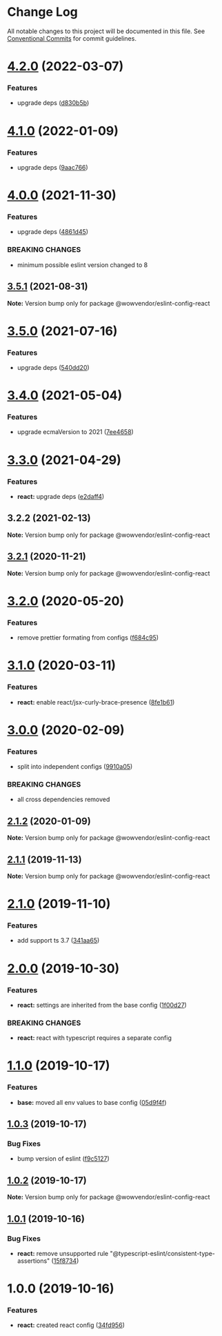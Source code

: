 # Change Log

All notable changes to this project will be documented in this file.
See [Conventional Commits](https://conventionalcommits.org) for commit guidelines.

# [4.2.0](https://github.com/wowvendor/eslint-configs/compare/@wowvendor/eslint-config-react@4.1.0...@wowvendor/eslint-config-react@4.2.0) (2022-03-07)


### Features

* upgrade deps ([d830b5b](https://github.com/wowvendor/eslint-configs/commit/d830b5b9eed450724a4c89a28fccfe1f4c498e68))





# [4.1.0](https://github.com/wowvendor/eslint-configs/compare/@wowvendor/eslint-config-react@4.0.0...@wowvendor/eslint-config-react@4.1.0) (2022-01-09)


### Features

* upgrade deps ([9aac766](https://github.com/wowvendor/eslint-configs/commit/9aac766792123f1d39e78e0f65b622105312c53b))





# [4.0.0](https://github.com/wowvendor/eslint-configs/compare/@wowvendor/eslint-config-react@3.5.1...@wowvendor/eslint-config-react@4.0.0) (2021-11-30)


### Features

* upgrade deps ([4861d45](https://github.com/wowvendor/eslint-configs/commit/4861d457dc9198e9e76015578333381555291d3b))


### BREAKING CHANGES

* minimum possible eslint version changed to 8





## [3.5.1](https://github.com/wowvendor/eslint-configs/compare/@wowvendor/eslint-config-react@3.5.0...@wowvendor/eslint-config-react@3.5.1) (2021-08-31)

**Note:** Version bump only for package @wowvendor/eslint-config-react





# [3.5.0](https://github.com/wowvendor/eslint-configs/compare/@wowvendor/eslint-config-react@3.4.0...@wowvendor/eslint-config-react@3.5.0) (2021-07-16)


### Features

* upgrade deps ([540dd20](https://github.com/wowvendor/eslint-configs/commit/540dd206d54d42af131beac41bf22614cfebf00a))





# [3.4.0](https://github.com/wowvendor/eslint-configs/compare/@wowvendor/eslint-config-react@3.3.0...@wowvendor/eslint-config-react@3.4.0) (2021-05-04)


### Features

* upgrade ecmaVersion to 2021 ([7ee4658](https://github.com/wowvendor/eslint-configs/commit/7ee46589424add283039f69a50f0647087ee1ead))





# [3.3.0](https://github.com/wowvendor/eslint-configs/compare/@wowvendor/eslint-config-react@3.2.2...@wowvendor/eslint-config-react@3.3.0) (2021-04-29)


### Features

* **react:** upgrade deps ([e2daff4](https://github.com/wowvendor/eslint-configs/commit/e2daff4886fcf4c4be520228ceecc6058ff94095))





## 3.2.2 (2021-02-13)

**Note:** Version bump only for package @wowvendor/eslint-config-react





## [3.2.1](https://github.com/wowvendor/eslint-configs/compare/@wowvendor/eslint-config-react@3.2.0...@wowvendor/eslint-config-react@3.2.1) (2020-11-21)

**Note:** Version bump only for package @wowvendor/eslint-config-react





# [3.2.0](https://github.com/wowvendor/eslint-configs/compare/@wowvendor/eslint-config-react@3.1.0...@wowvendor/eslint-config-react@3.2.0) (2020-05-20)


### Features

* remove prettier formating from configs ([f684c95](https://github.com/wowvendor/eslint-configs/commit/f684c954409cdf67a3022fff9ab37b4a34ccf284))





# [3.1.0](https://github.com/wowvendor/eslint-configs/compare/@wowvendor/eslint-config-react@3.0.0...@wowvendor/eslint-config-react@3.1.0) (2020-03-11)

### Features

- **react:** enable react/jsx-curly-brace-presence ([8fe1b61](https://github.com/wowvendor/eslint-configs/commit/8fe1b61d78d60ee4858e426af7ac74ca8d033ae6))

# [3.0.0](https://github.com/wowvendor/eslint-configs/compare/@wowvendor/eslint-config-react@2.1.2...@wowvendor/eslint-config-react@3.0.0) (2020-02-09)

### Features

- split into independent configs ([9910a05](https://github.com/wowvendor/eslint-configs/commit/9910a05010983ccc2d07bae849f4766623cf6505))

### BREAKING CHANGES

- all cross dependencies removed

## [2.1.2](https://github.com/wowvendor/eslint-configs/compare/@wowvendor/eslint-config-react@2.1.1...@wowvendor/eslint-config-react@2.1.2) (2020-01-09)

**Note:** Version bump only for package @wowvendor/eslint-config-react

## [2.1.1](https://github.com/wowvendor/eslint-configs/compare/@wowvendor/eslint-config-react@2.1.0...@wowvendor/eslint-config-react@2.1.1) (2019-11-13)

**Note:** Version bump only for package @wowvendor/eslint-config-react

# [2.1.0](https://github.com/wowvendor/eslint-configs/compare/@wowvendor/eslint-config-react@2.0.0...@wowvendor/eslint-config-react@2.1.0) (2019-11-10)

### Features

- add support ts 3.7 ([341aa65](https://github.com/wowvendor/eslint-configs/commit/341aa65ebbe06846d1f8606bc523a97623b14b50))

# [2.0.0](https://github.com/wowvendor/eslint-configs/compare/@wowvendor/eslint-config-react@1.1.0...@wowvendor/eslint-config-react@2.0.0) (2019-10-30)

### Features

- **react:** settings are inherited from the base config ([1f00d27](https://github.com/wowvendor/eslint-configs/commit/1f00d27d9cea06b5bcfa0273eaa1352f3a47d2c5))

### BREAKING CHANGES

- **react:** react with typescript requires a separate config

# [1.1.0](https://github.com/wowvendor/eslint-configs/compare/@wowvendor/eslint-config-react@1.0.3...@wowvendor/eslint-config-react@1.1.0) (2019-10-17)

### Features

- **base:** moved all env values to base config ([05d9f4f](https://github.com/wowvendor/eslint-configs/commit/05d9f4faeef149ec85701a68503901b26c2dff74))

## [1.0.3](https://github.com/wowvendor/eslint-configs/compare/@wowvendor/eslint-config-react@1.0.1...@wowvendor/eslint-config-react@1.0.3) (2019-10-17)

### Bug Fixes

- bump version of eslint ([f9c5127](https://github.com/wowvendor/eslint-configs/commit/f9c5127a3987420319d78d7c63a30270f4f5c10a))

## [1.0.2](https://github.com/wowvendor/eslint-configs/compare/@wowvendor/eslint-config-react@1.0.1...@wowvendor/eslint-config-react@1.0.2) (2019-10-17)

**Note:** Version bump only for package @wowvendor/eslint-config-react

## [1.0.1](https://github.com/wowvendor/eslint-configs/compare/@wowvendor/eslint-config-react@1.0.0...@wowvendor/eslint-config-react@1.0.1) (2019-10-16)

### Bug Fixes

- **react:** remove unsupported rule "@typescript-eslint/consistent-type-assertions" ([15f8734](https://github.com/wowvendor/eslint-configs/commit/15f8734a7b0326d1dcc334c2a8ab7cf65fa91604))

# 1.0.0 (2019-10-16)

### Features

- **react:** created react config ([34fd956](https://github.com/wowvendor/eslint-configs/commit/34fd9568f72cc4324b92ec2c18762689dd07fb91))
